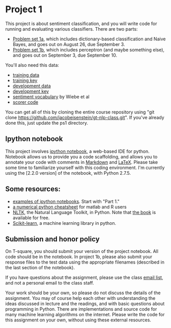 # Project 1 #

This project is about sentiment classification, and you will write code for running and evaluating various classifiers. There are two parts:

- [Problem set 1a](ps-1a.ipynb), which includes dictionary-based classification and Naive Bayes, and goes out on August 26, due September 3.
- [Problem set 1b](ps-1b.ipynb), which includes perceptron (and maybe something else), and goes out on September 3, due September 10.

You'll also need this data:
- [training data](train-imdb.tgz?raw=true)
- [training key](train-imdb.key?raw=true)
- [development data](dev-imdb.tgz?raw=true)
- [development key](dev-imdb.key?raw=true)
- [sentiment vocabulary](sentiment-vocab.tff?raw=true) by Wiebe et al
- [scorer code](scorer.py?raw=true)

You can get all of this by cloning the entire course repository using
"git clone https://github.com/jacobeisenstein/gt-nlp-class.git".
If you've already done this, just update the ps1 directory.

## Ipython notebook ##
This project involves
[ipython notebook](http://ipython.org/notebook.html), a web-based IDE
for python. Notebook allows us to provide you a code scaffolding, and
allows you to annotate your code with comments in
[Markdown](http://en.wikipedia.org/wiki/Markdown) and
[LaTeX](http://en.wikipedia.org/wiki/LaTeX). Please take some time to
familiarize yourself with this coding environment. I'm currently using
the [2.2.0 version] of the notebook, with Python 2.7.5.

## Some resources: ##

- [examples of ipython notebooks](https://github.com/ipython/ipython/tree/master/examples/notebooks#a-collection-of-notebooks-for-using-ipython-effectively). Start with "Part 1."
- [a numerical python cheatsheet](http://mathesaurus.sourceforge.net/matlab-python-xref.pdf)
  for matlab and R users
- [NLTK](http://nltk.org/), the Natural Language Toolkit, in Python. Note that [the book](http://nltk.org/book/) is available for free.
- [Scikit-learn](http://scikit-learn.org/stable/), a machine learning library in python.

## Submission and honor policy ##

On T-square, you should submit your version of the project notebook. All code should be in the notebook. In project 1b, please also submit your response files to the test data using the appropriate filenames (described in the last section of the notebook).

If you have questions about the assignment, please use the class
[email list](https://groups.google.com/forum/#!forum/gt-nlp-class-fa2013),
and not a personal email to the class staff.

Your work should be your own, so please do not discuss the details of
the assignment. You may of course help each other with understanding the ideas discussed in lecture and the readings, and with basic questions about programming in Python. There are implementations and source code for many machine learning algorithms on the internet. Please write the code for this assignment on your own, without using these external resources.
